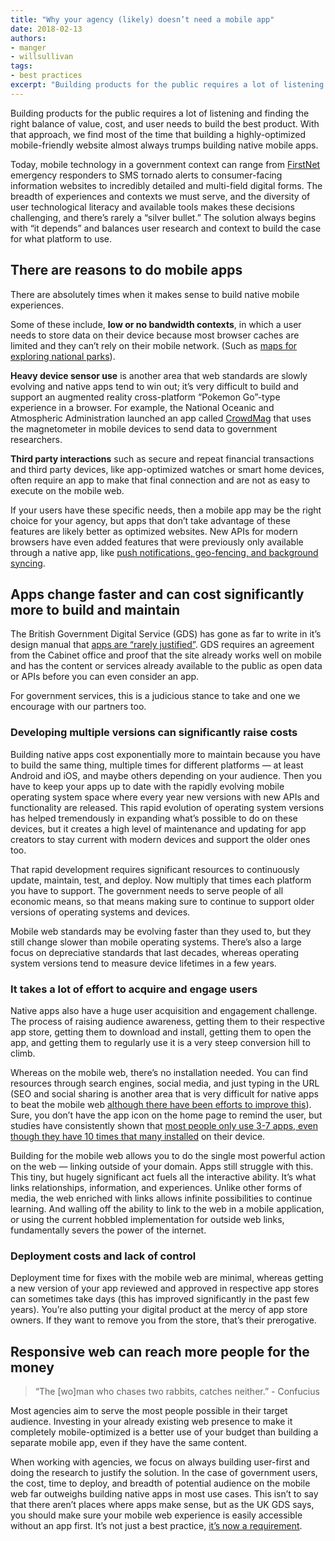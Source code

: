 ```yaml
---
title: "Why your agency (likely) doesn’t need a mobile app"
date: 2018-02-13
authors:
- manger
- willsullivan
tags:
- best practices
excerpt: "Building products for the public requires a lot of listening and finding the right balance of value, cost, and user needs to build the best product. With that approach, we find most of the time that building a highly-optimized mobile-friendly website almost always trumps building native mobile apps."
---
```


Building products for the public requires a lot of listening and finding the right balance of value, cost, and user needs to build the best product. With that approach, we find most of the time that building a highly-optimized mobile-friendly website almost always trumps building native mobile apps.

Today, mobile technology in a government context can range from [FirstNet](http://www.firstnet.gov/) emergency responders to SMS tornado alerts to consumer-facing information websites to incredibly detailed and multi-field digital forms. The breadth of experiences and contexts we must serve, and the diversity of user technological literacy and available tools makes these decisions challenging, and there’s rarely a “silver bullet.” The solution always begins with “it depends” and balances user research and context to build the case for what platform to use.

## There are reasons to do mobile apps

There are absolutely times when it makes sense to build native mobile experiences. 

Some of these include, **low or no bandwidth contexts**, in which a user needs to store data on their device because most browser caches are limited and they can’t rely on their mobile network. (Such as [maps for exploring national parks](https://itunes.apple.com/us/developer/national-park-service/id447866742)). 

**Heavy device sensor use** is another area that web standards are slowly evolving and native apps tend to win out; it’s very difficult to build and support an augmented reality cross-platform “Pokemon Go”-type experience in a browser. For example, the National Oceanic and Atmospheric Administration launched an app called [CrowdMag](https://www.digitalgov.gov/2015/06/18/noaas-crowdmag-app-citizen-science-on-the-go.md/) that uses the magnetometer in mobile devices to send data to government researchers.

**Third party interactions** such as secure and repeat financial transactions and third party devices, like app-optimized watches or smart home devices, often require an app to make that final connection and are not as easy to execute on the mobile web.

If your users have these specific needs, then a mobile app may be the right choice for your agency, but apps that don’t take advantage of these features are likely better as optimized websites. New APIs for modern browsers have even added features that were previously only available through a native app, like [push notifications, geo-fencing, and background syncing](http://www.html5rocks.com/en/tutorials/service-worker/introduction/). 

## Apps change faster and can cost significantly more to build and maintain

The British Government Digital Service (GDS) has gone as far to write in it’s design manual that [apps are “rarely justified”](https://www.gov.uk/service-manual/making-software/standalone-apps.html). GDS requires an agreement from the Cabinet office and proof that the site already works well on mobile and has the content or services already available to the public as open data or APIs before you can even consider an app.

For government services, this is a judicious stance to take and one we encourage with our partners too.

### Developing multiple versions can significantly raise costs

Building native apps cost exponentially more to maintain because you have to build the same thing, multiple times for different platforms — at least Android and iOS, and maybe others depending on your audience. Then you have to keep your apps up to date with the rapidly evolving mobile operating system space where every year new versions with new APIs and functionality are released. This rapid evolution of operating system versions has helped tremendously in expanding what’s possible to do on these devices, but it creates a high level of maintenance and updating for app creators to stay current with modern devices and support the older ones too. 

That rapid development requires significant resources to continuously update, maintain, test, and deploy. Now multiply that times each platform you have to support. The government needs to serve people of all economic means, so that means making sure to continue to support older versions of operating systems and devices.

Mobile web standards may be evolving faster than they used to, but they still change slower than mobile operating systems. There’s also a large focus on depreciative standards that last decades, whereas operating system versions tend to measure device lifetimes in a few years.

### It takes a lot of effort to acquire and engage users

Native apps also have a huge user acquisition and engagement challenge. The process of raising audience awareness, getting them to their respective app store, getting them to download and install, getting them to open the app, and getting them to regularly use it is a very steep conversion hill to climb. 

Whereas on the mobile web, there’s no installation needed. You can find resources through search engines, social media, and just typing in the URL (SEO and social sharing is another area that is very difficult for native apps to beat the mobile web [although there have been efforts to improve this](http://thenextweb.com/google/2016/01/19/google-is-letting-android-users-install-apps-via-search-instead-of-the-play-store/)). Sure, you don’t have the app icon on the home page to remind the user, but studies have consistently shown that [most people only use 3-7 apps, even though they have 10 times that many installed](http://fortune.com/2015/09/24/apps-smartphone-facebook/) on their device.

Building for the mobile web allows you to do the single most powerful action on the web — linking outside of your domain. Apps still struggle with this. This tiny, but hugely significant act fuels all the interactive ability. It’s what links relationships, information, and experiences. Unlike other forms of media, the web enriched with links allows infinite possibilities to continue learning. And walling off the ability to link to the web in a mobile application, or using the current hobbled implementation for outside web links, fundamentally severs the power of the internet.

### Deployment costs and lack of control

Deployment time for fixes with the mobile web are minimal, whereas getting a new version of your app reviewed and approved in respective app stores can sometimes take days (this has improved significantly in the past few years). You’re also putting your digital product at the mercy of app store owners. If they want to remove you from the store, that’s their prerogative.

## Responsive web can reach more people for the money

> “The [wo]man who chases two rabbits, catches neither.” - Confucius

Most agencies aim to serve the most people possible in their target audience. Investing in your already existing web presence to make it completely mobile-optimized is a better use of your budget than building a separate mobile app, even if they have the same content.

When working with agencies, we focus on always building user-first and doing the research to justify the solution. In the case of government users, the cost, time to deploy, and breadth of potential audience on the mobile web far outweighs building native apps in most use cases. This isn’t to say that there aren’t places where apps make sense, but as the UK GDS says, you should make sure your mobile web experience is easily accessible without an app first. It’s not just a best practice, [it’s now a requirement](https://fcw.com/articles/2018/01/03/mobile-friendly-websites-congress.aspx).
